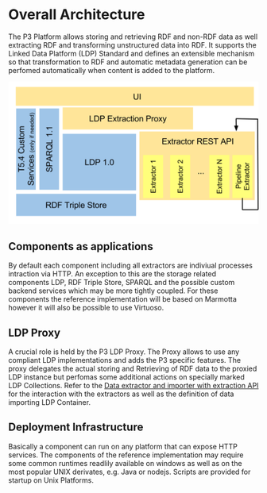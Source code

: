 # Overall Architecture

The P3 Platform allows storing and retrieving RDF and non-RDF data as well extracting RDF and transforming unstructured data into RDF. It supports the Linked Data Platform (LDP) Standard and defines an extensible mechanism so that transformation to RDF and automatic metadata generation can be perfomed automatically when content is added to the platform.

![Platform Diagramn](p3-platform-diagram.svg "Platform Diagram")

## Components as applications

By default each component including all extractors are indiviual processes intraction via HTTP. An exception to this are the storage related components LDP, RDF Triple Store, SPARQL and the possible custom backend services which may be more tightly coupled. For these components the reference implementation will be based on Marmotta however it will also be possible to use Virtuoso.


## LDP Proxy

A crucial role is held by the P3 LDP Proxy. The Proxy allows to use any compliant LDP implementations and adds the P3 specific features. The proxy delegates the actual storing and Retrieving of RDF data to the proxied LDP instance but perfomas some additional actions on specially marked LDP Collections. Refer to the [Data extractor and importer with extraction API](data-extractor-importer-api) for the interaction with the extractors as well as the definition of data importing LDP Container.

## Deployment Infrastructure

Basically a component can run on any platform that can expose HTTP services. The components of the reference implementation may require some common runtimes readlily available on windows as well as on the most popular UNIX derivates, e.g. Java or nodejs. Scripts are provided for startup on Unix Platforms.
